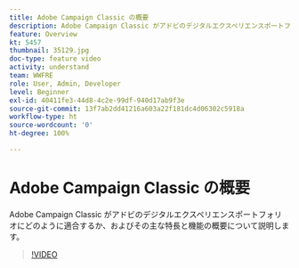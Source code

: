 ```yaml
---
title: Adobe Campaign Classic の概要
description: Adobe Campaign Classic がアドビのデジタルエクスペリエンスポートフォリオにどのように適合するか、およびその主な特長と機能の概要について説明します。
feature: Overview
kt: 5457
thumbnail: 35129.jpg
doc-type: feature video
activity: understand
team: WWFRE
role: User, Admin, Developer
level: Beginner
exl-id: 40411fe3-44d8-4c2e-99df-940d17ab9f3e
source-git-commit: 13f7ab2dd41216a603a22f181dc4d06302c5918a
workflow-type: ht
source-wordcount: '0'
ht-degree: 100%

---
```


# Adobe Campaign Classic の概要

Adobe Campaign Classic がアドビのデジタルエクスペリエンスポートフォリオにどのように適合するか、およびその主な特長と機能の概要について説明します。

>[!VIDEO](https://video.tv.adobe.com/v/35129?quality=12&learn=on)
